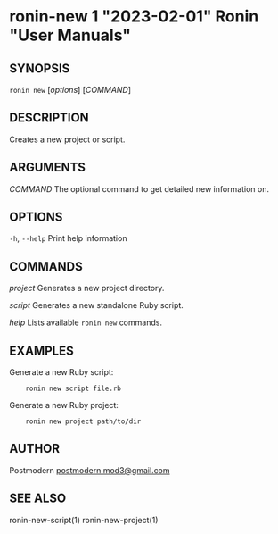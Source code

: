 # ronin-new 1 "2023-02-01" Ronin "User Manuals"

## SYNOPSIS

`ronin new` [*options*] [*COMMAND*]

## DESCRIPTION

Creates a new project or script.

## ARGUMENTS

*COMMAND*
	The optional command to get detailed new information on.

## OPTIONS

`-h`, `--help`
  Print help information

## COMMANDS

*project*
  Generates a new project directory.

*script*
  Generates a new standalone Ruby script.

*help*
  Lists available `ronin new` commands.

## EXAMPLES

Generate a new Ruby script:

        ronin new script file.rb

Generate a new Ruby project:

        ronin new project path/to/dir

## AUTHOR

Postmodern <postmodern.mod3@gmail.com>

## SEE ALSO

ronin-new-script(1) ronin-new-project(1)
